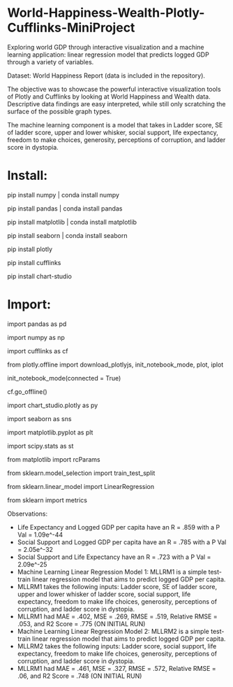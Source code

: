 # World-Happiness-Wealth-Plotly-Cufflinks-MiniProject
Exploring world GDP through interactive visualization and a machine learning application: linear regression model that predicts logged GDP through a variety of variables.

Dataset: World Happiness Report (data is included in the repository).

The objective was to showcase the powerful interactive visualization tools of Plotly and Cufflinks by looking at World Happiness and Wealth data.
Descriptive data findings are easy interpreted, while still only scratching the surface of the possible graph types.

The machine learning component is a model that takes in Ladder score, SE of ladder score, upper and lower whisker, social support, life expectancy, freedom to make choices, generosity, perceptions of corruption, and ladder score in dystopia.


# Install:

pip install numpy | conda install numpy

pip install pandas | conda install pandas

pip install matplotlib | conda install matplotlib

pip install seaborn | conda install seaborn

pip install plotly

pip install cufflinks

pip install chart-studio

# Import:
import pandas as pd

import numpy as np

import cufflinks as cf

from plotly.offline import download_plotlyjs, init_notebook_mode, plot, iplot

init_notebook_mode(connected = True)

cf.go_offline()

import chart_studio.plotly as py

import seaborn as sns

import matplotlib.pyplot as plt

import scipy.stats as st

from matplotlib import rcParams

from sklearn.model_selection import train_test_split

from sklearn.linear_model import LinearRegression

from sklearn import metrics

Observations:

- Life Expectancy and Logged GDP per capita have an R = .859 with a P Val = 1.09e^-44
- Social Support and Logged GDP per capita have an R = .785 with a P Val = 2.05e^-32
- Social Support and Life Expectancy have an R = .723 with a P Val = 2.09e^-25
- Machine Learning Linear Regression Model 1: MLLRM1 is a simple test-train linear regression model that aims to predict logged GDP per capita.
- MLLRM1 takes the following inputs: Ladder score, SE of ladder score, upper and lower whisker of ladder score, social support, life expectancy, freedom to make life choices, generosity, perceptions of corruption, and ladder score in dystopia.
- MLLRM1 had MAE = .402, MSE = .269, RMSE = .519, Relative RMSE = .053, and R2 Score = .775 (ON INITIAL RUN)
- Machine Learning Linear Regression Model 2: MLLRM2 is a simple test-train linear regression model that aims to predict logged GDP per capita.
- MLLRM2 takes the following inputs: Ladder score, social support, life expectancy, freedom to make life choices, generosity, perceptions of corruption, and ladder score in dystopia.
- MLLRM1 had MAE = .461, MSE = .327, RMSE = .572, Relative RMSE = .06, and R2 Score = .748 (ON INITIAL RUN)
